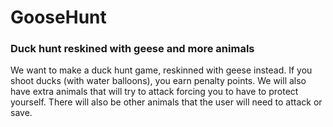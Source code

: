 # GooseHunt
### Duck hunt reskined with geese and more animals
We want to make a duck hunt game, reskinned with geese instead. 
If you shoot ducks (with water balloons), you earn penalty points. 
We will also have extra animals that will try to attack forcing you to have to protect yourself. 
There will also be other animals that the user will need to attack or save. 

